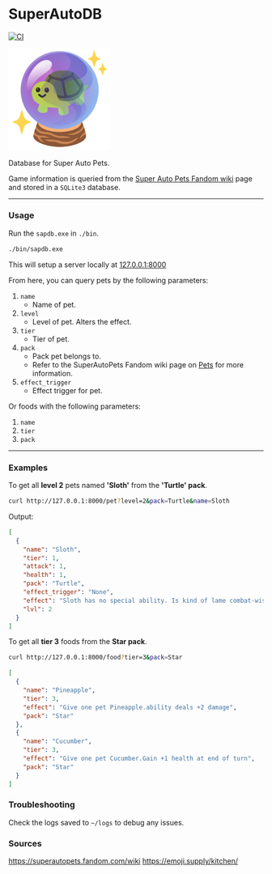 # SuperAutoDB
[![CI](https://github.com/koisland/SuperAutoTest/actions/workflows/ci.yaml/badge.svg)](https://github.com/koisland/SuperAutoTest/actions/workflows/ci.yaml)

<img src="docs/images/turtle_crystal_ball.png" width="40%" />

Database for Super Auto Pets.

Game information is queried from the [Super Auto Pets Fandom wiki](https://superautopets.fandom.com/wiki) page and stored in a `SQLite3` database.

---

### Usage
Run the `sapdb.exe` in `./bin`.
```bash
./bin/sapdb.exe
```

This will setup a server locally at [127.0.0.1:8000](http://127.0.0.1:8000)

From here, you can query pets by the following parameters:
1. `name`
    * Name of pet.
2. `level`
    * Level of pet. Alters the effect.
3. `tier`
    * Tier of pet.
4. `pack`
    * Pack pet belongs to.
    * Refer to the SuperAutoPets Fandom wiki page on [Pets](https://superautopets.fandom.com/wiki/Pets) for more information.
5. `effect_trigger`
    * Effect trigger for pet.

Or foods with the following parameters:
1. `name`
2. `tier`
3. `pack`

---

### Examples

To get all **level 2** pets named **'Sloth'** from the **'Turtle' pack**.
```bash
curl http://127.0.0.1:8000/pet?level=2&pack=Turtle&name=Sloth
```

Output:
```json
[
  {
    "name": "Sloth",
    "tier": 1,
    "attack": 1,
    "health": 1,
    "pack": "Turtle",
    "effect_trigger": "None",
    "effect": "Sloth has no special ability. Is kind of lame combat-wise. But he truly believes in you!",
    "lvl": 2
  }
]
```

To get all **tier 3** foods from the **Star pack**.
```bash
curl http://127.0.0.1:8000/food?tier=3&pack=Star
```

```json
[
  {
    "name": "Pineapple",
    "tier": 3,
    "effect": "Give one pet Pineapple.ability deals +2 damage",
    "pack": "Star"
  },
  {
    "name": "Cucumber",
    "tier": 3,
    "effect": "Give one pet Cucumber.Gain +1 health at end of turn",
    "pack": "Star"
  }
]
```

### Troubleshooting
Check the logs saved to `~/logs` to debug any issues.


### Sources
https://superautopets.fandom.com/wiki
https://emoji.supply/kitchen/
